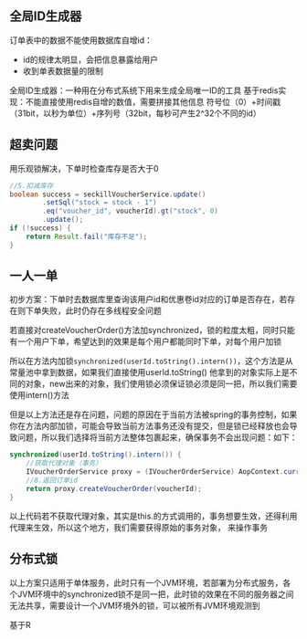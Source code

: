 ## 全局ID生成器
订单表中的数据不能使用数据库自增id：
- id的规律太明显，会把信息暴露给用户
- 收到单表数据量的限制

全局ID生成器：一种用在分布式系统下用来生成全局唯一ID的工具
基于redis实现：不能直接使用redis自增的数值，需要拼接其他信息
符号位（0）+时间戳（31bit，以秒为单位）+序列号（32bit，每秒可产生2^32个不同的id）

## 超卖问题
用乐观锁解决，下单时检查库存是否大于0
```java
//5.扣减库存  
boolean success = seckillVoucherService.update()  
        .setSql("stock = stock - 1")  
        .eq("voucher_id", voucherId).gt("stock", 0)  
        .update();  
if (!success) {  
    return Result.fail("库存不足");  
}
```

## 一人一单
初步方案：下单时去数据库里查询该用户id和优惠卷id对应的订单是否存在，若存在则下单失败，此时仍存在多线程安全问题

若直接对createVoucherOrder()方法加synchronized，锁的粒度太粗，同时只能有一个用户下单，希望达到的效果是每个用户都能同时下单，对每个用户加锁

所以在方法内加锁`synchronized(userId.toString().intern())`，这个方法是从常量池中拿到数据，如果我们直接使用userId.toString() 他拿到的对象实际上是不同的对象，new出来的对象，我们使用锁必须保证锁必须是同一把，所以我们需要使用intern()方法

但是以上方法还是存在问题，问题的原因在于当前方法被spring的事务控制，如果你在方法内部加锁，可能会导致当前方法事务还没有提交，但是锁已经释放也会导致问题，所以我们选择将当前方法整体包裹起来，确保事务不会出现问题：如下：

```java
synchronized(userId.toString().intern()) {  
    //获取代理对象（事务）  
    IVoucherOrderService proxy = (IVoucherOrderService) AopContext.currentProxy();  
    //8.返回订单id  
    return proxy.createVoucherOrder(voucherId);  
}
```
以上代码若不获取代理对象，其实是this.的方式调用的，事务想要生效，还得利用代理来生效，所以这个地方，我们需要获得原始的事务对象， 来操作事务

## 分布式锁
以上方案只适用于单体服务，此时只有一个JVM环境，若部署为分布式服务，各个JVM环境中的synchronized锁不是同一把，此时锁的效果在不同的服务器之间无法共享，需要设计一个JVM环境外的锁，可以被所有JVM环境观测到

基于R
<!--stackedit_data:
eyJoaXN0b3J5IjpbLTMyNDIwNzY0MSw4MDEzODExLDE1MTEzOD
E2MjIsLTQ3NDk3NDI3LDE3ODQwMjU4MjAsLTE2NTMwMzQ0MV19

-->